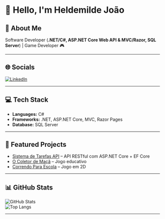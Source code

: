 # 👋 Hello, I'm Heldemilde João

## 💫 About Me  
Software Developer (**.NET/C#, ASP.NET Core Web API & MVC/Razor, SQL Server**) | Game Developer 🎮  

---

## 🌐 Socials
[![LinkedIn](https://img.shields.io/badge/-LinkedIn-0077B5?style=flat&logo=linkedin&logoColor=white)](https://www.linkedin.com/in/heldemilde-joão-)  

---

## 💻 Tech Stack
- **Languages:** C#  
- **Frameworks:** .NET, ASP.NET Core, MVC, Razor Pages  
- **Database:** SQL Server  

---

## 📌 Featured Projects
- [Sistema de Tarefas API](https://github.com/heldemildej/sistema-de-tarefa-api) – API RESTful com ASP.NET Core + EF Core  
- [O Coletor de Maçã](https://github.com/heldemildej/o-coletor-de-maca) – Jogo educativo  
- [Correndo Para Escola](https://github.com/heldemildej/correndo-para-escola) – Jogo em 2D  

---

## 📊 GitHub Stats
![GitHub Stats](https://github-readme-stats.vercel.app/api?username=heldemildej&show_icons=true&theme=transparent)  
![Top Langs](https://github-readme-stats.vercel.app/api/top-langs/?username=heldemildej&layout=compact&theme=transparent)  

---
